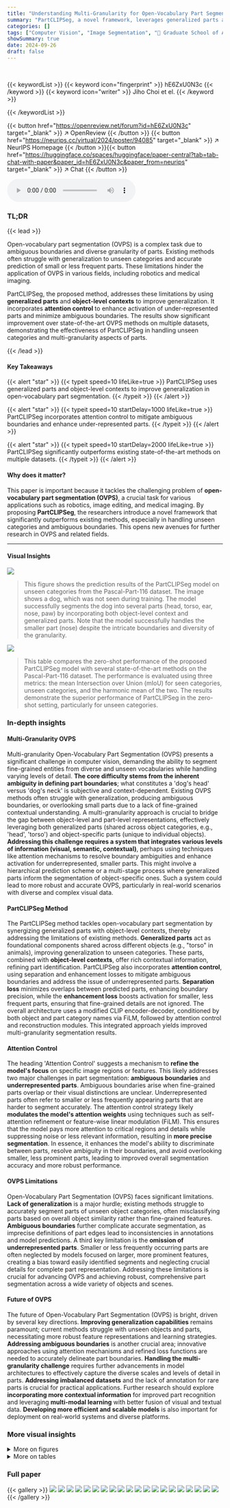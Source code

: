 ```yaml
---
title: "Understanding Multi-Granularity for Open-Vocabulary Part Segmentation"
summary: "PartCLIPSeg, a novel framework, leverages generalized parts and object-level contexts to achieve significant improvements in open-vocabulary part segmentation, outperforming state-of-the-art methods."
categories: []
tags: ["Computer Vision", "Image Segmentation", "🏢 Graduate School of Artificial Intelligence, KAIST",]
showSummary: true
date: 2024-09-26
draft: false
---
```


<br>

{{< keywordList >}}
{{< keyword icon="fingerprint" >}} hE6ZxU0N3c {{< /keyword >}}
{{< keyword icon="writer" >}} Jiho Choi et el. {{< /keyword >}}
 
{{< /keywordList >}}

{{< button href="https://openreview.net/forum?id=hE6ZxU0N3c" target="_blank" >}}
↗ OpenReview
{{< /button >}}
{{< button href="https://neurips.cc/virtual/2024/poster/94085" target="_blank" >}}
↗ NeurIPS Homepage
{{< /button >}}{{< button href="https://huggingface.co/spaces/huggingface/paper-central?tab=tab-chat-with-paper&paper_id=hE6ZxU0N3c&paper_from=neurips" target="_blank" >}}
↗ Chat
{{< /button >}}



<audio controls>
    <source src="https://ai-paper-reviewer.com/hE6ZxU0N3c/podcast.wav" type="audio/wav">
    Your browser does not support the audio element.
</audio>


### TL;DR


{{< lead >}}

Open-vocabulary part segmentation (OVPS) is a complex task due to ambiguous boundaries and diverse granularity of parts. Existing methods often struggle with generalization to unseen categories and accurate prediction of small or less frequent parts.  These limitations hinder the application of OVPS in various fields, including robotics and medical imaging. 

PartCLIPSeg, the proposed method, addresses these limitations by using **generalized parts** and **object-level contexts** to improve generalization.  It incorporates **attention control** to enhance activation of under-represented parts and minimize ambiguous boundaries.  The results show significant improvement over state-of-the-art OVPS methods on multiple datasets, demonstrating the effectiveness of PartCLIPSeg in handling unseen categories and multi-granularity aspects of parts.

{{< /lead >}}


#### Key Takeaways

{{< alert "star" >}}
{{< typeit speed=10 lifeLike=true >}} PartCLIPSeg uses generalized parts and object-level contexts to improve generalization in open-vocabulary part segmentation. {{< /typeit >}}
{{< /alert >}}

{{< alert "star" >}}
{{< typeit speed=10 startDelay=1000 lifeLike=true >}} PartCLIPSeg incorporates attention control to mitigate ambiguous boundaries and enhance under-represented parts. {{< /typeit >}}
{{< /alert >}}

{{< alert "star" >}}
{{< typeit speed=10 startDelay=2000 lifeLike=true >}} PartCLIPSeg significantly outperforms existing state-of-the-art methods on multiple datasets. {{< /typeit >}}
{{< /alert >}}

#### Why does it matter?
This paper is important because it tackles the challenging problem of **open-vocabulary part segmentation (OVPS)**, a crucial task for various applications such as robotics, image editing, and medical imaging. By proposing **PartCLIPSeg**, the researchers introduce a novel framework that significantly outperforms existing methods, especially in handling unseen categories and ambiguous boundaries. This opens new avenues for further research in OVPS and related fields.

------
#### Visual Insights



![](https://ai-paper-reviewer.com/hE6ZxU0N3c/figures_0_1.jpg)

> This figure shows the prediction results of the PartCLIPSeg model on unseen categories from the Pascal-Part-116 dataset.  The image shows a dog, which was not seen during training. The model successfully segments the dog into several parts (head, torso, ear, nose, paw) by incorporating both object-level context and generalized parts. Note that the model successfully handles the smaller part (nose) despite the intricate boundaries and diversity of the granularity.





![](https://ai-paper-reviewer.com/hE6ZxU0N3c/tables_7_1.jpg)

> This table compares the zero-shot performance of the proposed PartCLIPSeg model with several state-of-the-art methods on the Pascal-Part-116 dataset.  The performance is evaluated using three metrics: the mean Intersection over Union (mIoU) for seen categories, unseen categories, and the harmonic mean of the two. The results demonstrate the superior performance of PartCLIPSeg in the zero-shot setting, particularly for unseen categories.





### In-depth insights


#### Multi-Granularity OVPS
Multi-granularity Open-Vocabulary Part Segmentation (OVPS) presents a significant challenge in computer vision, demanding the ability to segment fine-grained entities from diverse and unseen vocabularies while handling varying levels of detail.  **The core difficulty stems from the inherent ambiguity in defining part boundaries**; what constitutes a 'dog's head' versus 'dog's neck' is subjective and context-dependent.  Existing OVPS methods often struggle with generalization, producing ambiguous boundaries, or overlooking small parts due to a lack of fine-grained contextual understanding.  A multi-granularity approach is crucial to bridge the gap between object-level and part-level representations, effectively leveraging both generalized parts (shared across object categories, e.g., 'head', 'torso') and object-specific parts (unique to individual objects).  **Addressing this challenge requires a system that integrates various levels of information (visual, semantic, contextual)**,  perhaps using techniques like attention mechanisms to resolve boundary ambiguities and enhance activation for underrepresented, smaller parts.  This might involve a hierarchical prediction scheme or a multi-stage process where generalized parts inform the segmentation of object-specific ones. Such a system could lead to more robust and accurate OVPS, particularly in real-world scenarios with diverse and complex visual data.

#### PartCLIPSeg Method
The PartCLIPSeg method tackles open-vocabulary part segmentation by synergizing generalized parts with object-level contexts, thereby addressing the limitations of existing methods. **Generalized parts** act as foundational components shared across different objects (e.g., "torso" in animals), improving generalization to unseen categories. These parts, combined with **object-level contexts**, offer rich contextual information, refining part identification.  PartCLIPSeg also incorporates **attention control**, using separation and enhancement losses to mitigate ambiguous boundaries and address the issue of underrepresented parts. **Separation loss** minimizes overlaps between predicted parts, enhancing boundary precision, while the **enhancement loss** boosts activation for smaller, less frequent parts, ensuring that fine-grained details are not ignored.  The overall architecture uses a modified CLIP encoder-decoder, conditioned by both object and part category names via FiLM, followed by attention control and reconstruction modules. This integrated approach yields improved multi-granularity segmentation results.

#### Attention Control
The heading 'Attention Control' suggests a mechanism to **refine the model's focus** on specific image regions or features.  This likely addresses two major challenges in part segmentation: **ambiguous boundaries** and **underrepresented parts**.  Ambiguous boundaries arise when fine-grained parts overlap or their visual distinctions are unclear.  Underrepresented parts often refer to smaller or less frequently appearing parts that are harder to segment accurately.  The attention control strategy likely **modulates the model's attention weights** using techniques such as self-attention refinement or feature-wise linear modulation (FiLM). This ensures that the model pays more attention to critical regions and details while suppressing noise or less relevant information, resulting in **more precise segmentation**.  In essence, it enhances the model's ability to discriminate between parts, resolve ambiguity in their boundaries, and avoid overlooking smaller, less prominent parts, leading to improved overall segmentation accuracy and more robust performance.

#### OVPS Limitations
Open-Vocabulary Part Segmentation (OVPS) faces significant limitations.  **Lack of generalization** is a major hurdle; existing methods struggle to accurately segment parts of unseen object categories, often misclassifying parts based on overall object similarity rather than fine-grained features.  **Ambiguous boundaries** further complicate accurate segmentation, as imprecise definitions of part edges lead to inconsistencies in annotations and model predictions.  A third key limitation is the **omission of underrepresented parts**.  Smaller or less frequently occurring parts are often neglected by models focused on larger, more prominent features, creating a bias toward easily identified segments and neglecting crucial details for complete part representation. Addressing these limitations is crucial for advancing OVPS and achieving robust, comprehensive part segmentation across a wide variety of objects and scenes.

#### Future of OVPS
The future of Open-Vocabulary Part Segmentation (OVPS) is bright, driven by several key directions.  **Improving generalization capabilities** remains paramount; current methods struggle with unseen objects and parts, necessitating more robust feature representations and learning strategies.  **Addressing ambiguous boundaries** is another crucial area; innovative approaches using attention mechanisms and refined loss functions are needed to accurately delineate part boundaries. **Handling the multi-granularity challenge** requires further advancements in model architectures to effectively capture the diverse scales and levels of detail in parts.  **Addressing imbalanced datasets** and the lack of annotation for rare parts is crucial for practical applications.  Further research should explore **incorporating more contextual information** for improved part recognition and leveraging **multi-modal learning** with better fusion of visual and textual data.  **Developing more efficient and scalable models** is also important for deployment on real-world systems and diverse platforms.


### More visual insights

<details>
<summary>More on figures
</summary>


![](https://ai-paper-reviewer.com/hE6ZxU0N3c/figures_1_1.jpg)

> This figure illustrates three major limitations of existing open-vocabulary part segmentation (OVPS) methods. (a) shows the lack of generalization ability, where the model misidentifies parts of a novel object as parts of other objects. For example, a dog's tail is misclassified as a sheep's ear. (b) highlights the ambiguous boundaries issue, where the predicted part boundaries are vague and overlap with other parts, such as the aeroplane's body overlapping with other components. (c) demonstrates the problem of missing underrepresented parts, where the model fails to predict smaller parts, such as a bird's beak and leg.


![](https://ai-paper-reviewer.com/hE6ZxU0N3c/figures_3_1.jpg)

> This figure illustrates the architecture of PartCLIPSeg, a novel framework for open-vocabulary part segmentation. It shows how object and part embeddings are generated using CLIP, modulated by FiLM, and processed through a transformer decoder and attention control mechanisms to produce object-specific part segmentations.  Generalized parts with object-level contexts are used to address challenges in generalization, and attention control addresses ambiguity in part boundaries and under-represented parts. The overall process integrates object-level and part-level information to improve the accuracy and detail of the segmentation results.


![](https://ai-paper-reviewer.com/hE6ZxU0N3c/figures_5_1.jpg)

> This figure illustrates the attention control mechanism in PartCLIPSeg, designed to address ambiguity in part boundaries and the omission of small parts. It shows how the method uses separation and enhancement losses to refine attention maps.  The separation loss (Lsep) minimizes overlaps between predicted parts, while the enhancement loss (Lenh) boosts the activation of underrepresented parts. The result is a refined segmentation where small parts are more accurately identified and segmented, even those that might be close to larger parts.


![](https://ai-paper-reviewer.com/hE6ZxU0N3c/figures_8_1.jpg)

> This figure shows the prediction results of the PartCLIPSeg model on unseen categories from the Pascal-Part-116 dataset.  The model successfully segments various parts of a dog, even though the 'dog' category was not seen during training. It demonstrates the model's ability to leverage both object-level context and generalized parts to achieve accurate and detailed part segmentation, particularly highlighting its capability to handle smaller parts such as the nose.


![](https://ai-paper-reviewer.com/hE6ZxU0N3c/figures_9_1.jpg)

> This figure shows the prediction results of the PartCLIPSeg model for unseen categories in the Pascal-Part-116 dataset.  The model successfully segments parts of a dog, an unseen category during training, by combining object-level context and generalized parts information.  The figure highlights the model's ability to handle different granularity levels and to distinguish between overlapping parts. 


![](https://ai-paper-reviewer.com/hE6ZxU0N3c/figures_17_1.jpg)

> This figure shows a comparison between the ground truth part annotations and the result from the PartCLIPSeg model for a goldfish image from the PartImageNet dataset.  The ground truth shows distinct segmentation masks for the goldfish's body, head, fin, and tail. The PartCLIPSeg result shows that the model accurately segments these parts, although with some minor discrepancies in the boundary regions. This figure illustrates the model's ability to perform accurate part segmentation on unseen categories, even when dealing with fine-grained details.


![](https://ai-paper-reviewer.com/hE6ZxU0N3c/figures_19_1.jpg)

> This figure shows an example of how the attention control mechanism in PartCLIPSeg helps in accurately identifying and segmenting small parts.  The left side illustrates the results without attention control, showing ambiguities and missed small parts (e.g., the dog's tail). The right side shows the results with the attention control, showcasing improved segmentation, clearly defining even small parts like the tail and paws, and minimizing overlaps between parts.


![](https://ai-paper-reviewer.com/hE6ZxU0N3c/figures_20_1.jpg)

> This figure presents the architecture of the PartCLIPSeg model, which uses a modified CLIPSeg encoder-decoder architecture. It shows how object and part embeddings are generated using a FiLM (Feature-wise Linear Modulation) operation, and how attention control is applied to refine the prediction of object-specific parts. The model leverages both generalized part information and object-level contexts to achieve robust multi-granularity segmentation.


![](https://ai-paper-reviewer.com/hE6ZxU0N3c/figures_21_1.jpg)

> This figure shows the prediction results of the PartCLIPSeg model on unseen categories from the Pascal-Part-116 dataset.  The model successfully segments various parts of a dog, an object not seen during training. It leverages both object-level context and generalized parts, resulting in accurate segmentation, especially for smaller parts like the nose, despite the inherent ambiguity of part boundaries and variations in granularity.


![](https://ai-paper-reviewer.com/hE6ZxU0N3c/figures_22_1.jpg)

> This figure showcases the results of PartCLIPSeg on unseen categories from the Pascal-Part-116 dataset.  The model successfully segments different parts of a dog (an unseen class) by combining object-level context with generalized part predictions. The final segmentation highlights the model's ability to handle different granularities and accurately identify smaller parts, such as the nose.


</details>




<details>
<summary>More on tables
</summary>


![](https://ai-paper-reviewer.com/hE6ZxU0N3c/tables_7_2.jpg)
> This table compares the zero-shot performance of the proposed PartCLIPSeg model with several state-of-the-art methods on the Pascal-Part-116 dataset.  The comparison is broken down by whether the object class was seen (already known during training) or unseen (novel) and presents the harmonic mean of the performance on seen and unseen classes. The results demonstrate that PartCLIPSeg achieves superior performance compared to other models, especially for unseen categories.

![](https://ai-paper-reviewer.com/hE6ZxU0N3c/tables_7_3.jpg)
> This table presents the results of a cross-dataset experiment evaluating the generalization ability of PartCLIPSeg and CLIPSeg.  The models are trained on either PartImageNet or ADE20K-Part-234 and then tested on Pascal-Part-116. The results show that PartCLIPSeg significantly outperforms CLIPSeg in both Pred-All and Oracle-Obj settings, highlighting its superior generalization capabilities. Pred-All indicates that object-level information wasn't provided during testing, while Oracle-Obj means it was. The numbers in parentheses show the performance improvement of PartCLIPSeg over CLIPSeg. 

![](https://ai-paper-reviewer.com/hE6ZxU0N3c/tables_7_4.jpg)
> This table presents the ablation study results, focusing on the impact of attention control losses (Lsep and Lenh) on the model's performance.  It shows the mean Intersection over Union (mIoU) for seen and unseen categories, along with the harmonic mean, on Pascal-Part-116 and ADE20K-Part-234 datasets.  The results are broken down for different combinations of the Lsep and Lenh losses (enabled or disabled), illustrating their individual and combined effects on the model's ability to handle both easily recognized parts and smaller, less frequent parts.  The results highlight the effectiveness of the proposed method in improving the overall segmentation performance, especially for unseen parts and ambiguous boundaries.

![](https://ai-paper-reviewer.com/hE6ZxU0N3c/tables_8_1.jpg)
> This table presents the performance comparison of different methods on Pascal-Part-116 dataset using mean Boundary IoU metric in the Oracle-Obj setting.  It specifically highlights the performance on seen and unseen categories, providing a harmonic mean for a comprehensive evaluation.

![](https://ai-paper-reviewer.com/hE6ZxU0N3c/tables_8_2.jpg)
> This table compares the mean Intersection over Union (mIoU) performance of CLIPSeg and PartCLIPSeg on small parts (eye, neck, leg) for different animal categories (bird, cat, cow, dog, sheep, person) in the Pascal-Part-116 dataset under the Oracle-Obj setting.  It demonstrates PartCLIPSeg's improved ability to segment these often-missed, smaller parts.

![](https://ai-paper-reviewer.com/hE6ZxU0N3c/tables_15_1.jpg)
> This table lists all the object-specific part categories used in the Pascal-Part-116 dataset.  These categories represent the fine-grained parts of different objects (aeroplanes, bicycles, birds, etc.) that the model is trained to segment. The table is organized to show the object (e.g., aeroplane) and then lists the specific part of that object (e.g., aeroplane's body, aeroplane's wing).

![](https://ai-paper-reviewer.com/hE6ZxU0N3c/tables_16_1.jpg)
> This table presents a comparison of the zero-shot performance of PartCLIPSeg against other state-of-the-art methods on the Pascal-Part-116 dataset.  The comparison includes metrics for both seen and unseen categories, highlighting PartCLIPSeg's ability to generalize to new categories.  The metrics used are for seen categories, unseen categories, and the harmonic mean of the two.

![](https://ai-paper-reviewer.com/hE6ZxU0N3c/tables_16_2.jpg)
> This table compares the zero-shot performance of the proposed PartCLIPSeg model with other state-of-the-art models on the Pascal-Part-116 dataset.  It shows the mean Intersection over Union (mIoU) for seen and unseen categories, along with the harmonic mean of both.  The results are broken down for two settings: Pred-All (where no ground truth object-level information is available) and Oracle-Obj (where ground truth object-level information is given). This demonstrates the model's performance in challenging open-vocabulary settings.

![](https://ai-paper-reviewer.com/hE6ZxU0N3c/tables_17_1.jpg)
> This table compares the zero-shot performance of the proposed PartCLIPSeg model with several other state-of-the-art methods on the Pascal-Part-116 dataset.  It shows the mean Intersection over Union (mIoU) scores for both seen and unseen categories, as well as the harmonic mean of these scores.  This allows for a direct comparison of the models' ability to generalize to novel categories in the zero-shot setting.  The results indicate PartCLIPSeg achieves significant improvements over other methods.

![](https://ai-paper-reviewer.com/hE6ZxU0N3c/tables_18_1.jpg)
> This table presents the recall performance of different methods on the Pascal-Part-116 dataset under the Oracle-Obj setting. The Oracle-Obj setting means that the ground truth object-level mask and object class are known during evaluation.  The table compares the performance of ZSSeg+, CLIPSeg, CAT-Seg, and PartCLIPSeg (with and without the separation and enhancement losses). The recall metric is used to assess how well the model captures underrepresented parts.  Higher recall values indicate that the model effectively captures those underrepresented parts.

![](https://ai-paper-reviewer.com/hE6ZxU0N3c/tables_18_2.jpg)
> This table compares the zero-shot performance of PartCLIPSeg against other state-of-the-art methods on the ADE20K-Part-234 dataset.  The performance is evaluated using the mean Intersection over Union (mIoU) metric, broken down into results for seen and unseen categories, and a harmonic mean of both.  The table highlights PartCLIPSeg's superior performance, particularly in unseen categories.

![](https://ai-paper-reviewer.com/hE6ZxU0N3c/tables_18_3.jpg)
> This table presents the ablation study on the impact of object-level and part-level guidance (Aobj and Apart) and the attention control losses (Lsep and Lenh) on the performance of the PartCLIPSeg model in the Oracle-Obj setting on Pascal-Part-116 dataset.  It shows the mean Intersection over Union (mIoU) for seen and unseen categories, and the harmonic mean, for different combinations of these factors.  The results indicate the relative contribution of each component to the overall performance improvement.

![](https://ai-paper-reviewer.com/hE6ZxU0N3c/tables_19_1.jpg)
> This table presents the result of an ablation study on the effect of varying the hyperparameter threshold (γ) on the Pascal-Part-116 dataset using the Oracle-Obj setting.  The table shows the performance (mIoU) for seen and unseen categories, as well as the harmonic mean mIoU for different threshold values (γ = 0.1, 0.2, 0.3, 0.4, 0.5). The results demonstrate the robustness of the proposed method to the choice of this hyperparameter, with relatively stable performance across the range of values tested.

</details>




### Full paper

{{< gallery >}}
<img src="https://ai-paper-reviewer.com/hE6ZxU0N3c/1.png" class="grid-w50 md:grid-w33 xl:grid-w25" />
<img src="https://ai-paper-reviewer.com/hE6ZxU0N3c/2.png" class="grid-w50 md:grid-w33 xl:grid-w25" />
<img src="https://ai-paper-reviewer.com/hE6ZxU0N3c/3.png" class="grid-w50 md:grid-w33 xl:grid-w25" />
<img src="https://ai-paper-reviewer.com/hE6ZxU0N3c/4.png" class="grid-w50 md:grid-w33 xl:grid-w25" />
<img src="https://ai-paper-reviewer.com/hE6ZxU0N3c/5.png" class="grid-w50 md:grid-w33 xl:grid-w25" />
<img src="https://ai-paper-reviewer.com/hE6ZxU0N3c/6.png" class="grid-w50 md:grid-w33 xl:grid-w25" />
<img src="https://ai-paper-reviewer.com/hE6ZxU0N3c/7.png" class="grid-w50 md:grid-w33 xl:grid-w25" />
<img src="https://ai-paper-reviewer.com/hE6ZxU0N3c/8.png" class="grid-w50 md:grid-w33 xl:grid-w25" />
<img src="https://ai-paper-reviewer.com/hE6ZxU0N3c/9.png" class="grid-w50 md:grid-w33 xl:grid-w25" />
<img src="https://ai-paper-reviewer.com/hE6ZxU0N3c/10.png" class="grid-w50 md:grid-w33 xl:grid-w25" />
<img src="https://ai-paper-reviewer.com/hE6ZxU0N3c/11.png" class="grid-w50 md:grid-w33 xl:grid-w25" />
<img src="https://ai-paper-reviewer.com/hE6ZxU0N3c/12.png" class="grid-w50 md:grid-w33 xl:grid-w25" />
<img src="https://ai-paper-reviewer.com/hE6ZxU0N3c/13.png" class="grid-w50 md:grid-w33 xl:grid-w25" />
<img src="https://ai-paper-reviewer.com/hE6ZxU0N3c/14.png" class="grid-w50 md:grid-w33 xl:grid-w25" />
<img src="https://ai-paper-reviewer.com/hE6ZxU0N3c/15.png" class="grid-w50 md:grid-w33 xl:grid-w25" />
<img src="https://ai-paper-reviewer.com/hE6ZxU0N3c/16.png" class="grid-w50 md:grid-w33 xl:grid-w25" />
<img src="https://ai-paper-reviewer.com/hE6ZxU0N3c/17.png" class="grid-w50 md:grid-w33 xl:grid-w25" />
<img src="https://ai-paper-reviewer.com/hE6ZxU0N3c/18.png" class="grid-w50 md:grid-w33 xl:grid-w25" />
<img src="https://ai-paper-reviewer.com/hE6ZxU0N3c/19.png" class="grid-w50 md:grid-w33 xl:grid-w25" />
<img src="https://ai-paper-reviewer.com/hE6ZxU0N3c/20.png" class="grid-w50 md:grid-w33 xl:grid-w25" />
{{< /gallery >}}